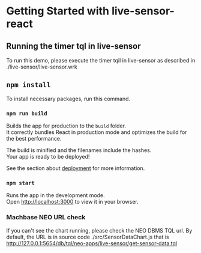 # Getting Started with live-sensor-react

## Running the timer tql in live-sensor

To run this demo, please execute the timer tqil  in live-sensor as described in ./live-sensor/live-sensor.wrk

## `npm install`

To install necessary packages, run this command.

### `npm run build`

Builds the app for production to the `build` folder.\
It correctly bundles React in production mode and optimizes the build for the best performance.

The build is minified and the filenames include the hashes.\
Your app is ready to be deployed!

See the section about [deployment](https://facebook.github.io/create-react-app/docs/deployment) for more information.

### `npm start`

Runs the app in the development mode.\
Open [http://localhost:3000](http://localhost:3000) to view it in your browser.

### Machbase NEO URL check 

If you can't see the chart running, please check the NEO DBMS TQL url.
By default, the URL is in source code ./src/SensorDataChart.js that is http://127.0.0.1:5654/db/tql/neo-apps/live-sensor/get-sensor-data.tql

